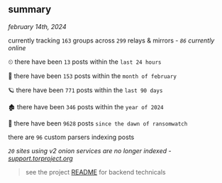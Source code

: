 
## summary
_february 14th, 2024_

currently tracking `163` groups across `299` relays & mirrors - _`86` currently online_

⏲ there have been `13` posts within the `last 24 hours`

🦈 there have been `153` posts within the `month of february`

🪐 there have been `771` posts within the `last 90 days`

🏚 there have been `346` posts within the `year of 2024`

🦕 there have been `9628` posts `since the dawn of ransomwatch`

there are `96` custom parsers indexing posts

_`20` sites using v2 onion services are no longer indexed - [support.torproject.org](https://support.torproject.org/onionservices/v2-deprecation/)_

> see the project [README](https://github.com/joshhighet/ransomwatch#ransomwatch--) for backend technicals
